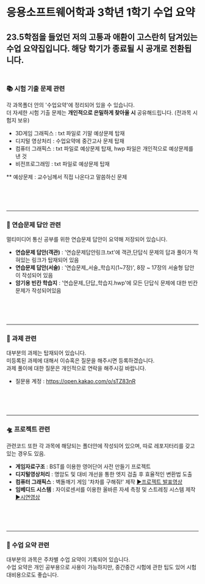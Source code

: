 # 응용소프트웨어학과 3학년 1학기 수업 요약
23.5학점을 들었던 저의 고통과 애환이 고스란히 담겨있는 수업 요약집입니다. 해당 학기가 종료될 시 공개로 전환됩니다.
<br>
<br>
---
 ### 📚 시험 기출 문제 관련
 각 과목폴더 안의 '수업요약'에 정리되어 있을 수 있습니다.<br>
 더 자세한 시험 기출 문제는 **개인적으로 은밀하게 찾아올 시** 공유해드립니다. (전과목 시험지 보유)

 - 3D게임 그래픽스 : txt 파일로 기말 예상문제 탑재
 - 디지털 영상처리 : 수업요약에 중간고사 문제 탑재
 - 컴퓨터 그래픽스 : txt 파일로 예상문제 탑재, hwp 파일은 개인적으로 예상문제를 낸 것
 - 비전프로그래밍 : txt 파일로 예상문제 탑재

 ** 예상문제 : 교수님께서 직접 나온다고 말씀하신 문제

<br>
<br>
<br>

---
 ### 📃 연습문제 답안 관련
 멀티미디어 통신 공부를 위한 연습문제 답안이 요약해 저장되어 있습니다.

 - **연습문제 답안(객관)** : '연습문제답안링크.txt'에 객관,단답식 문제의 답과 풀이가 적혀있는 링크가 탑재되어 있음
 - **연습문제 답안(서술)** : '연습문제_서술_학습지(1~7장)', 8장 ~ 17장의 서술형 답안이 작성되어 있음
 - **암기용 빈칸 학습지** : '연습문제_단답_학습지.hwp'에 모든 단답식 문제에 대한 빈칸 문제가 작성되어있음
 
<br>
<br>
<br>

---
 ### 🥽 과제 관련
 대부분의 과제는 탑재되어 있습니다.<br>
 미등록된 과제에 대해서 이슈혹은 질문을 해주시면 등록하겠습니다.<br>
 과제 풀이에 대한 질문은 개인적으로 연락을 해주시길 바랍니다.<br>
 - 질문용 계정 : https://open.kakao.com/o/sTZ83nR
<br>
<br>
<br>

---
 ### 🛸 프로젝트 관련
 관련코드 또한 각 과목에 해당되는 폴더안에 작성되어 있으며, 따로 레포지터리를 갖고 있는 경우도 있음.

 - **게임자료구조** : BST를 이용한 영어단어 사전 만들기 프로젝트
 - **디지털영상처리** : 명암도 및 대비 개선을 통한 엣지 검출 후 효율적인 변환법 도출
 - **컴퓨터 그래픽스** : 벽돌깨기 게임 '차차를 구해줘!' 제작 [▶프로젝트 발표영상](https://youtu.be/3-DOHu2xzj4)
 - **임베디드 시스템** : 자이로센서를 이용한 올바른 자세 측정 및 스트레칭 시스템 제작 [▶시연영상](https://youtu.be/yoiUCxmY_dg)
<br>
<br>
<br>

---
 ### 💯 수업 요약 관련
 대부분의 과목은 주차별 수업 요약이 기록되어 있습니다.<br>
 수업 요약은 개인 공부용으로 사용이 가능하지만, 중간중간 시험에 관한 팁도 있어 시험 대비용으로도 좋습니다.
